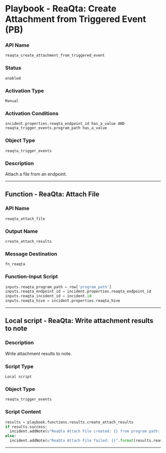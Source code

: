 <!--
    DO NOT MANUALLY EDIT THIS FILE
    THIS FILE IS AUTOMATICALLY GENERATED WITH resilient-sdk codegen
    Generated with resilient-sdk v50.0.108
-->

# Playbook - ReaQta: Create Attachment from Triggered Event (PB)

### API Name
`reaqta_create_attachment_from_triggered_event`

### Status
`enabled`

### Activation Type
`Manual`

### Activation Conditions
`incident.properties.reaqta_endpoint_id has_a_value AND reaqta_trigger_events.program_path has_a_value`

### Object Type
`reaqta_trigger_events`

### Description
Attach a file from an endpoint.


---
## Function - ReaQta: Attach File

### API Name
`reaqta_attach_file`

### Output Name
`create_attach_results`

### Message Destination
`fn_reaqta`

### Function-Input Script
```python
inputs.reaqta_program_path = row['program_path']
inputs.reaqta_endpoint_id = incident.properties.reaqta_endpoint_id
inputs.reaqta_incident_id = incident.id
inputs.reaqta_hive = incident.properties.reaqta_hive
```

---

## Local script - ReaQta: Write attachment results to note

### Description
Write attachment results to note.

### Script Type
`Local script`

### Object Type
`reaqta_trigger_events`

### Script Content
```python
results = playbook.functions.results.create_attach_results
if results.success:
  incident.addNote(u"ReaQta Attach File created: {} from program path: {}".format(results.content['name'], results.inputs['reaqta_program_path']))
else:
  incident.addNote(u"ReaQta Attach File failed: {}".format(results.reason))
```

---

